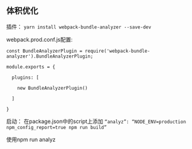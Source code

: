 ## 体积优化

插件：
`yarn install webpack-bundle-analyzer --save-dev`


webpack.prod.conf.js配置:


```
const BundleAnalyzerPlugin = require('webpack-bundle-analyzer').BundleAnalyzerPlugin;

module.exports = {

  plugins: [

    new BundleAnalyzerPlugin()

  ]

}

```

启动：
在package.json中的script上添加
`“analyz”: “NODE_ENV=production npm_config_report=true npm run build”`


使用npm run analyz


